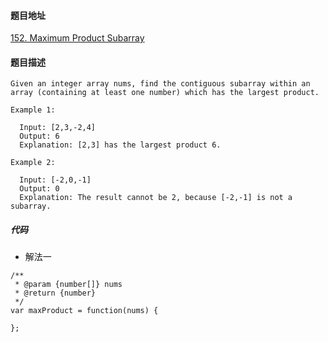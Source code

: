 #### 题目地址
[152. Maximum Product Subarray](https://leetcode.com/problems/maximum-product-subarray/)
#### 题目描述
```
Given an integer array nums, find the contiguous subarray within an array (containing at least one number) which has the largest product.

Example 1:

  Input: [2,3,-2,4]
  Output: 6
  Explanation: [2,3] has the largest product 6.

Example 2:

  Input: [-2,0,-1]
  Output: 0
  Explanation: The result cannot be 2, because [-2,-1] is not a subarray.
```

##### 代码

- 解法一
```
/**
 * @param {number[]} nums
 * @return {number}
 */
var maxProduct = function(nums) {
    
};
```
